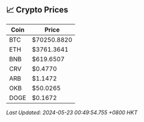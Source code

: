 ## 📈 Crypto Prices

| Coin | Price |
| ---- | ----- |
| BTC | $70250.8820 |
| ETH | $3761.3641 |
| BNB | $619.6507 |
| CRV | $0.4770 |
| ARB | $1.1472 |
| OKB | $50.0265 |
| DOGE | $0.1672 |

_Last Updated: 2024-05-23 00:49:54.755 +0800 HKT_